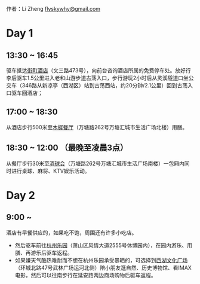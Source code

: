 作者：Li Zheng <flyskywhy@gmail.com>

# Day 1

## 13:30 ~ 16:45

驱车抵达[街町酒店](http://www.dianping.com/shop/8395700)（文三路473号），向前台咨询酒店所属的免费停车处。放好行李后驱车1.5公里进入老和山游步道古荡入口，步行游玩2小时后从灵溪隧道口坐公交车（346路从新凉亭（西湖区）站到古荡西站，约20分钟/2.1公里）回到古荡入口驱车回酒店；

## 17:00 ~ 18:30

从酒店步行500米至[木樨餐厅](http://www.dianping.com/shop/7937653)（万塘路262号万塘汇城市生活广场北楼）用膳。

## 18:30 ~ 12:00 （最晚至凌晨3点）

从餐厅步行30米至[酒球会](http://www.dianping.com/shop/4701094)（万塘路262号万塘汇城市生活广场南楼）一包厢内同时进行桌球、麻将、KTV娱乐活动。

# Day 2

## 9:00 ~

酒店有早餐供应的，如果吃不饱，周围还有许多小吃店。

- 然后驱车前往[杭州乐园](http://www.dianping.com/shop/2371825)（萧山区风情大道2555号休博园内），在园内游乐、用膳、再游乐后驱车返程。
- 如果嫌天气酷热难耐而不想在杭州乐园承受暴晒的，可选择到[西湖文化广场](http://www.dianping.com/shop/2809528)（环城北路47号武林广场运河北侧）陪小朋友逛自然、历史博物馆、看IMAX电影，然后可以往南步行在延安路两边商场购物后驱车返程。



